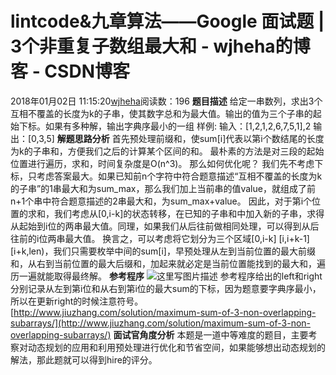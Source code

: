 # lintcode&九章算法——Google 面试题 | 3个非重复子数组最大和 - wjheha的博客 - CSDN博客
2018年01月02日 11:15:20[wjheha](https://me.csdn.net/wjheha)阅读数：196
**题目描述**
给定一串数列，求出3个互相不覆盖的长度为k的子串，使其数字总和为最大值。输出的值为三个子串的起始下标。如果有多种解，输出字典序最小的一组
样例: 
输入：[1,2,1,2,6,7,5,1],2     输出：[0,3,5]
**解题思路分析**
首先预处理前缀和，使sum[i]代表以第i个数结尾的长度为k的子串和，方便我们之后的计算某个区间的和。
最朴素的方法是对三段的起始位置进行遍历，求和，时间复杂度是O(n^3)。
那么如何优化呢？
我们先不考虑下标，只考虑答案最大。如果已知前n个字符中符合题意描述“互相不覆盖的长度为k的子串”的1串最大和为sum_max，那么我们加上当前串的值value，就组成了前n+1个串中符合题意描述的2串最大和，为sum_max+value。
因此，对于第i个位置的求和，我们考虑从[0,i-k]的状态转移，在已知的子串和中加入新的子串，求得从起始到i位的两串最大值。同理，如果我们从后往前做相同处理，可以得到从后往前的i位两串最大值。
换言之，可以考虑将它划分为三个区域[0,i-k] [i,i+k-1][i+k,len)，我们只需要枚举中间的sum[i]，早预处理从左到当前位置的最大前缀和，从右到当前位置的最大后缀和，加起来就必定是当前位置能找到的最大和，遍历一遍就能取得最终解。
**参考程序**
![这里写图片描述](https://img-blog.csdn.net/20180129131643843?watermark/2/text/aHR0cDovL2Jsb2cuY3Nkbi5uZXQvd2poZWhh/font/5a6L5L2T/fontsize/400/fill/I0JBQkFCMA==/dissolve/70/gravity/SouthEast)
参考程序给出的left和right分别记录从左到第i位和从右到第i位的最大sum的下标，因为题意要字典序最小，所以在更新right的时候注意符号。
[http://www.jiuzhang.com/solution/maximum-sum-of-3-non-overlapping-subarrays/](http://www.jiuzhang.com/solution/maximum-sum-of-3-non-overlapping-subarrays/)
**面试官角度分析**
本题是一道中等难度的题目，主要考察对动态规划的应用和利用预处理进行优化和节省空间，如果能够想出动态规划的解法，那此题就可以得到hire的评分。
